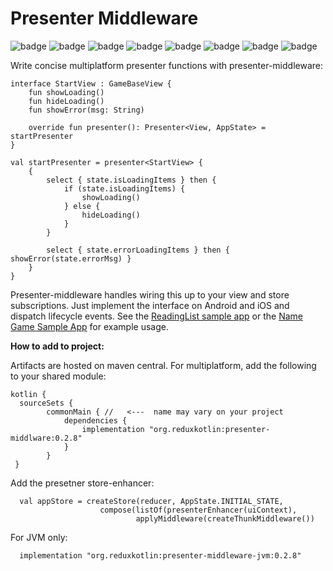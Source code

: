 # Presenter Middleware


![badge][badge-android]
![badge][badge-native]
![badge][badge-js]
![badge][badge-jvm]
![badge][badge-linux]
![badge][badge-windows]
![badge][badge-mac]
![badge][badge-wasm]


Write concise multiplatform presenter functions with presenter-middleware:

```
interface StartView : GameBaseView {
    fun showLoading()
    fun hideLoading()
    fun showError(msg: String)

    override fun presenter(): Presenter<View, AppState> = startPresenter
}

val startPresenter = presenter<StartView> {
    {
        select { state.isLoadingItems } then {
            if (state.isLoadingItems) {
                showLoading()
            } else {
                hideLoading()
            }
        }

        select { state.errorLoadingItems } then { showError(state.errorMsg) }
    }
}

```
Presenter-middleware handles wiring this up to your view and store subscriptions.  Just implement the interface on Android and iOS and dispatch lifecycle events.  See the [ReadingList sample app](https://github.com/reduxkotlin/ReadingListSampleApp) or the [Name Game Sample App](https://github.com/reduxkotlin/NameGameSampleApp) for example usage.



__How to add to project:__

Artifacts are hosted on maven central.  For multiplatform, add the following to your shared module:

```
kotlin {
  sourceSets {
        commonMain { //   <---  name may vary on your project
            dependencies {
                implementation "org.reduxkotlin:presenter-middlware:0.2.8"
            }
        }
 }
```

Add the presetner store-enhancer:
```
  val appStore = createStore(reducer, AppState.INITIAL_STATE,
                    compose(listOf(presenterEnhancer(uiContext),
                            applyMiddleware(createThunkMiddleware())
```

For JVM only:
```
  implementation "org.reduxkotlin:presenter-middleware-jvm:0.2.8"
```

[badge-android]: http://img.shields.io/badge/platform-android-brightgreen.svg?style=flat
[badge-native]: http://img.shields.io/badge/platform-native-lightgrey.svg?style=flat	
[badge-native]: http://img.shields.io/badge/platform-native-lightgrey.svg?style=flat
[badge-js]: http://img.shields.io/badge/platform-js-yellow.svg?style=flat
[badge-js]: http://img.shields.io/badge/platform-js-yellow.svg?style=flat
[badge-jvm]: http://img.shields.io/badge/platform-jvm-orange.svg?style=flat
[badge-jvm]: http://img.shields.io/badge/platform-jvm-orange.svg?style=flat
[badge-linux]: http://img.shields.io/badge/platform-linux-important.svg?style=flat
[badge-linux]: http://img.shields.io/badge/platform-linux-important.svg?style=flat 
[badge-windows]: http://img.shields.io/badge/platform-windows-informational.svg?style=flat
[badge-windows]: http://img.shields.io/badge/platform-windows-informational.svg?style=flat
[badge-mac]: http://img.shields.io/badge/platform-macos-lightgrey.svg?style=flat
[badge-mac]: http://img.shields.io/badge/platform-macos-lightgrey.svg?style=flat
[badge-wasm]: https://img.shields.io/badge/platform-wasm-darkblue.svg?style=flat
